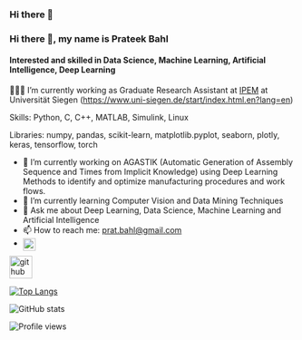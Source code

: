 ### Hi there 👋

<!--
**prateek681/prateek681** is a ✨ _special_ ✨ repository because its `README.md` (this file) appears on your GitHub profile.

Here are some ideas to get you started:

- 🔭 I’m currently working on ...
- 🌱 I’m currently learning ...
- 👯 I’m looking to collaborate on ...
- 🤔 I’m looking for help with ...
- 💬 Ask me about ...
- 📫 How to reach me: ...
- 😄 Pronouns: ...
- ⚡ Fun fact: ...
-->


### Hi there 👋, my name is Prateek Bahl
#### Interested and skilled in Data Science, Machine Learning, Artificial Intelligence, Deep Learning
👨🏻‍🎓 I’m currently working as Graduate Research Assistant at [IPEM](https://protech.mb.uni-siegen.de/ipem/) at Universität Siegen (https://www.uni-siegen.de/start/index.html.en?lang=en)

Skills: Python, C, C++, MATLAB, Simulink, Linux

Libraries: numpy, pandas, scikit-learn, matplotlib.pyplot, seaborn, plotly, keras, tensorflow, torch  

- 🔭 I’m currently working on AGASTIK (Automatic Generation of Assembly Sequence and Times from Implicit Knowledge) using Deep Learning Methods to identify and optimize manufacturing procedures and work flows. 
- 🌱 I’m currently learning Computer Vision and Data Mining Techniques 
- 💬 Ask me about Deep Learning, Data Science, Machine Learning and Artificial Intelligence 
- 📫 How to reach me: prat.bahl@gmail.com 
- <a href="https://www.linkedin.com/in/prateek-bahl-576592150/"> <img align="left" alt="Prateek's LinkedIN" width="22px" src="https://raw.githubusercontent.com/peterthehan/peterthehan/master/assets/linkedin.svg" />
</a>




[<img src='https://cdn.jsdelivr.net/npm/simple-icons@3.0.1/icons/github.svg' alt='github' height='40'>](https://github.com/prateek681)  

[![Top Langs](https://github-readme-stats.vercel.app/api/top-langs/?username=prateek681)](https://github.com/anuraghazra/github-readme-stats)

![GitHub stats](https://github-readme-stats.vercel.app/api?username=prateek681&show_icons=true)  

![Profile views](https://gpvc.arturio.dev/prateek681)  

